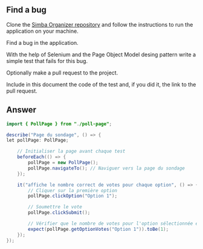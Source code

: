 ## Find a bug

Clone the [Simba Organizer repository](https://github.com/barais/doodlestudent/) and follow the instructions to run the application on your machine.

Find a bug in the application. 

With the help of Selenium and the Page Object Model desing pattern write a simple test that fails for this bug.

Optionally make a pull request to the project.

Include in this document the code of the test and, if you did it, the link to the pull request.

## Answer

```java
import { PollPage } from "./poll-page";

describe("Page du sondage", () => {
let pollPage: PollPage;

    // Initialiser la page avant chaque test
    beforeEach(() => {
        pollPage = new PollPage();
        pollPage.navigateTo(); // Naviguer vers la page du sondage
    });

    it("affiche le nombre correct de votes pour chaque option", () => {
        // Cliquer sur la première option
        pollPage.clickOption("Option 1");

        // Soumettre le vote
        pollPage.clickSubmit();

        // Vérifier que le nombre de votes pour l'option sélectionnée est correct
        expect(pollPage.getOptionVotes("Option 1")).toBe(1);
    });
});
``` 


